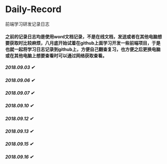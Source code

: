 # Daily-Record
前端学习研发记录日志
#### 之前的记录日志均是使用word文档记录，不是在线文档，发送或者在其他电脑想要获取时比较麻烦，八月底开始试着在github上面学习开发一些前端项目，于是也就一起将学习日志记录到github上，方便自己翻查复习，也方便之后更换电脑或在其他电脑上想要查看时可以通过网络获取查看。

##### 2018.09.03 ✔
##### 2018.09.06 ✔
##### 2018.09.07 ✔
##### 2018.09.10 ✔
##### 2018.09.12 ✔
##### 2018.09.13 ✔
##### 2018.09.15 ✔
##### 2018.09.16 ✔

